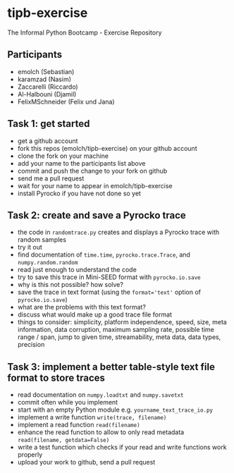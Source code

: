 tipb-exercise
=============

The Informal Python Bootcamp - Exercise Repository

Participants
------------

* emolch (Sebastian)
* karamzad (Nasim)
* Zaccarelli (Riccardo)
* Al-Halbouni (Djamil)
* FelixMSchneider (Felix und  Jana) 

Task 1: get started
-------------------

* get a github account
* fork this repos (emolch/tipb-exercise) on your github account
* clone the fork on your machine
* add your name to the participants list above
* commit and push the change to your fork on github
* send me a pull request
* wait for your name to appear in emolch/tipb-exercise
* install Pyrocko if you have not done so yet

Task 2: create and save a Pyrocko trace
---------------------------------------

* the code in `randomtrace.py` creates and displays a Pyrocko trace with random samples
* try it out
* find documentation of `time.time`, `pyrocko.trace.Trace`, and `numpy.random.random`
* read just enough to understand the code
* try to save this trace in Mini-SEED format with `pyrocko.io.save`
* why is this not possible? how solve?
* save the trace in text format (using the `format='text'` option of `pyrocko.io.save`)
* what are the problems with this text format?
* discuss what would make up a good trace file format
* things to consider: simplicity, platform independence, speed, size, meta information, data corruption,
  maximum sampling rate, possible time range / span, jump to given time, streamability, meta data, data types, precision

Task 3: implement a better table-style text file format to store traces
-----------------------------------------------------------------------

* read documentation on `numpy.loadtxt` and `numpy.savetxt`
* commit often while you implement
* start with an empty Python module e.g. `yourname_text_trace_io.py`
* implement a write function `write(trace, filename)`
* implement a read function `read(filename)`
* enhance the read function to allow to only read metadata `read(filename, getdata=False)`
* write a test function which checks if your read and write functions work properly
* upload your work to github, send a pull request
